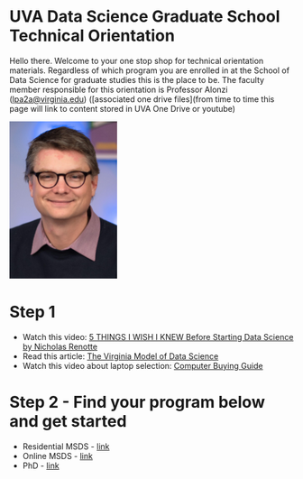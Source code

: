 # UVA Data Science Graduate School Technical Orientation
Hello there. Welcome to your one stop shop for technical orientation materials. Regardless of which program you are enrolled in at the School of Data Science for graduate studies this is the place to be. The faculty member responsible for this orientation is Professor Alonzi (lpa2a@virginia.edu) ([associated one drive files](from time to time this page will link to content stored in UVA One Drive or youtube)

![](content/images/smile-crop-crop.png)

# Step 1
* Watch this video: [5 THINGS I WISH I KNEW Before Starting Data Science by Nicholas Renotte](https://youtu.be/B5emClQf_I4)
* Read this article: [The Virginia Model of Data Science](https://ontoligent.github.io/four-plus-one-model/)
* Watch this video about laptop selection: [Computer Buying Guide](https://www.youtube.com/watch?v=k9hm8S4iCdQ)

# Step 2 - Find your program below and get started
* Residential MSDS - [link](msds-residential/README.md)
* Online MSDS - [link](msds-online/README.md)
* PhD - [link](phd/README.md)


